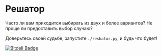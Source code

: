 Решатор
=======

Часто ли вам приходится выбирать из двух и более вариантов? Не проще ли предоставить выбор случаю?

Доверьтесь своей судьбе, запустите `./reshator.py`, и будь что будет!

[![Bitdeli Badge](https://d2weczhvl823v0.cloudfront.net/svetlyak40wt/reshator/trend.png)](https://bitdeli.com/free "Bitdeli Badge")

